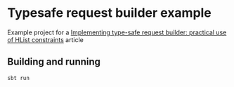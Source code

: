 # Typesafe request builder example
Example project for a [Implementing type-safe request builder: practical use of HList constraints](http://pavkin.ru/implementing-typesafe-request-builder) article

## Building and running

```bash
sbt run
```

